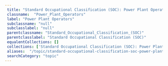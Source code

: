 ```yaml
--- 
 title: "Standard Occupational Classification (SOC): Power Plant Operators" 
 classname:  "Power_Plant_Operators" 
 label: "Power Plant Operators" 
 subclassname: "null" 
 subclasslabel: "null" 
 parentclassname: "Standard_Occupational_Classification_(SOC)" 
 parentclasslabel: "Standard Occupational Classification (SOC)" 
 equalentCollections: [] 
 collections: ['Standard Occupational Classification (SOC): Power Plant Operators']
 aliases:  "/topic/standard-occupational-classification-soc-power-plant-operators"  
 searchCategory: "topic" 
---
```

